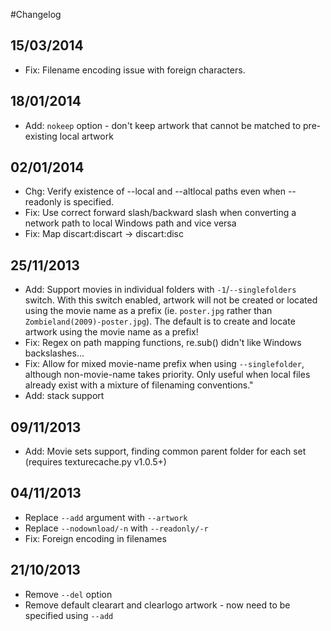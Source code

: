 
#Changelog

## 15/03/2014
* Fix: Filename encoding issue with foreign characters.

## 18/01/2014
* Add: `nokeep` option - don't keep artwork that cannot be matched to pre-existing local artwork

## 02/01/2014
* Chg: Verify existence of --local and --altlocal paths even when --readonly is specified.
* Fix: Use correct forward slash/backward slash when converting a network path to local Windows path and vice versa
* Fix: Map discart:discart -> discart:disc

## 25/11/2013
* Add: Support movies in individual folders with `-1`/`--singlefolders` switch. With this switch enabled, artwork will not be created or located using the movie name as a prefix (ie. `poster.jpg` rather than `Zombieland(2009)-poster.jpg`). The default is to create and locate artwork using the movie name as a prefix!
* Fix: Regex on path mapping functions, re.sub() didn't like Windows backslashes...
* Fix: Allow for mixed movie-name prefix when using `--singlefolder`, although non-movie-name takes priority. Only useful when local files already exist with a mixture of filenaming conventions."
* Add: stack support

## 09/11/2013
* Add: Movie sets support, finding common parent folder for each set (requires texturecache.py v1.0.5+)

## 04/11/2013
* Replace `--add` argument with `--artwork`
* Replace `--nodownload/-n` with `--readonly/-r`
* Fix: Foreign encoding in filenames

## 21/10/2013
* Remove `--del` option
* Remove default clearart and clearlogo artwork - now need to be specified using `--add`
